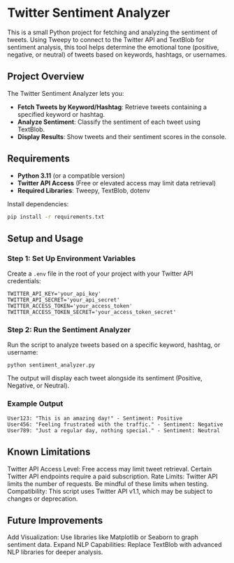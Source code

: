 # Twitter Sentiment Analyzer

This is a small Python project for fetching and analyzing the sentiment of tweets. Using Tweepy to connect to the Twitter API and TextBlob for sentiment analysis, this tool helps determine the emotional tone (positive, negative, or neutral) of tweets based on keywords, hashtags, or usernames.

## Project Overview

The Twitter Sentiment Analyzer lets you:
- **Fetch Tweets by Keyword/Hashtag**: Retrieve tweets containing a specified keyword or hashtag.
- **Analyze Sentiment**: Classify the sentiment of each tweet using TextBlob.
- **Display Results**: Show tweets and their sentiment scores in the console.

## Requirements

- **Python 3.11** (or a compatible version)
- **Twitter API Access** (Free or elevated access may limit data retrieval)
- **Required Libraries**: Tweepy, TextBlob, dotenv

Install dependencies:
```bash
pip install -r requirements.txt
```

## Setup and Usage

### Step 1: Set Up Environment Variables
Create a ```.env``` file in the root of your project with your Twitter API credentials:

```
TWITTER_API_KEY='your_api_key'
TWITTER_API_SECRET='your_api_secret'
TWITTER_ACCESS_TOKEN='your_access_token'
TWITTER_ACCESS_TOKEN_SECRET='your_access_token_secret'
```

### Step 2: Run the Sentiment Analyzer
Run the script to analyze tweets based on a specific keyword, hashtag, or username:

```
python sentiment_analyzer.py
```
The output will display each tweet alongside its sentiment (Positive, Negative, or Neutral).

### Example Output
```
User123: "This is an amazing day!" - Sentiment: Positive
User456: "Feeling frustrated with the traffic." - Sentiment: Negative
User789: "Just a regular day, nothing special." - Sentiment: Neutral
```

## Known Limitations
Twitter API Access Level: Free access may limit tweet retrieval. Certain Twitter API endpoints require a paid subscription.
Rate Limits: Twitter API limits the number of requests. Be mindful of these limits when testing.
Compatibility: This script uses Twitter API v1.1, which may be subject to changes or deprecation.


## Future Improvements
Add Visualization: Use libraries like Matplotlib or Seaborn to graph sentiment data.
Expand NLP Capabilities: Replace TextBlob with advanced NLP libraries for deeper analysis.